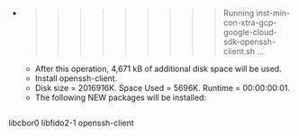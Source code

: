 * >>>>>>>>> Running inst-min-con-xtra-gcp-google-cloud-sdk-openssh-client.sh ...
  * After this operation, 4,671 kB of additional disk space will be used.
  * Install openssh-client.
  * Disk size = 2016916K. Space Used = 5696K. Runtime = 00:00:00:01.
  * The following NEW packages will be installed:
  ```bash
libcbor0 libfido2-1 openssh-client
  ```
